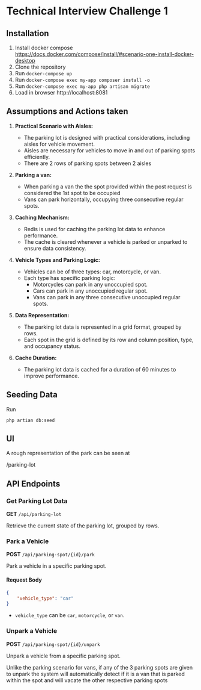 # Technical Interview Challenge 1

## Installation

1. Install docker compose https://docs.docker.com/compose/install/#scenario-one-install-docker-desktop
2. Clone the repository
2. Run `docker-compose up`
4. Run `docker-compose exec my-app composer install -o`
3. Run `docker-compose exec my-app php artisan migrate`
4. Load in browser http://localhost:8081

## Assumptions and Actions taken

1. **Practical Scenario with Aisles:**
   - The parking lot is designed with practical considerations, including aisles for vehicle movement.
   - Aisles are necessary for vehicles to move in and out of parking spots efficiently.
   - There are 2 rows of parking spots between 2 aisles

2. **Parking a van:**
   - When parking a van the the spot provided within the post request is considered the 1st spot to be occupied
   - Vans can park horizontally, occupying three consecutive regular spots.

4. **Caching Mechanism:**
   - Redis is used for caching the parking lot data to enhance performance.
   - The cache is cleared whenever a vehicle is parked or unparked to ensure data consistency.

5. **Vehicle Types and Parking Logic:**
   - Vehicles can be of three types: car, motorcycle, or van.
   - Each type has specific parking logic:
     - Motorcycles can park in any unoccupied spot.
     - Cars can park in any unoccupied regular spot.
     - Vans can park in any three consecutive unoccupied regular spots.

7. **Data Representation:**
   - The parking lot data is represented in a grid format, grouped by rows.
   - Each spot in the grid is defined by its row and column position, type, and occupancy status.

8. **Cache Duration:**
   - The parking lot data is cached for a duration of 60 minutes to improve performance.

## Seeding Data

Run

```
php artian db:seed
```

## UI

A rough representation of the park can be seen at 

/parking-lot

## API Endpoints

### Get Parking Lot Data

**GET** `/api/parking-lot`

Retrieve the current state of the parking lot, grouped by rows.

### Park a Vehicle

**POST** `/api/parking-spot/{id}/park`

Park a vehicle in a specific parking spot.

#### Request Body

```json
{
    "vehicle_type": "car"
}
```

- `vehicle_type` can be `car`, `motorcycle`, or `van`.

### Unpark a Vehicle

**POST** `/api/parking-spot/{id}/unpark`

Unpark a vehicle from a specific parking spot.

Unlike the parking scenario for vans, if any of the 3 parking spots are given to unpark the system will automatically detect if it is a van that is parked within the spot and will vacate the other respective parking spots